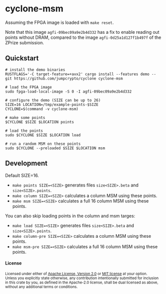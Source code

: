 # cyclone-msm

Assuming the FPGA image is loaded with `make reset`.

Note that this image `agfi-09bec09a9e2b4d332` has a fix to enable reading out points
without DRAM, compared to the image `agfi-0d25a1d127f1b497f` of the ZPrize submission.

## Quickstart

```
# install the demo binaries
RUSTFLAGS='-C target-feature=+avx2' cargo install --features demo --git https://github.com/jumpcrypto/cyclone cyclone-msm

# load the FPGA image
sudo fpga-load-local-image -S 0 -I agfi-09bec09a9e2b4d332

# configure the demo (SIZE can be up to 26)
SIZE=16 LOCATION=/tmp/example-points-$SIZE
CYCLONE=$(command -v cyclone-msm)

# make some points
$CYCLONE $SIZE $LOCATION points

# load the points
sudo $CYCLONE $SIZE $LOCATION load

# run a random MSM on these points
sudo $CYCLONE --preloaded $SIZE $LOCATION msm

```

## Development

Default SIZE=16.

- `make points SIZE=<SIZE>` generates files `size<SIZE>.beta` and `size<SIZE>.points`.
- `make column SIZE=<SIZE>` calculates a column MSM using these points.
- `make msm SIZE=<SIZE>` calculates a full 16 column MSM using these points.

You can also skip loading points in the column and msm targes:
- `make load SIZE=<SIZE>` generates files `size<SIZE>.beta` and `size<SIZE>.points`.
- `make column-pre SIZE=<SIZE>` calculates a column MSM using these points.
- `make msm-pre SIZE=<SIZE>` calculates a full 16 column MSM using these points.

#### License

<sup>
Licensed under either of <a href="../LICENSE-APACHE">Apache License, Version
2.0</a> or <a href="../LICENSE-MIT">MIT license</a> at your option.
</sup>

<br>

<sub>
Unless you explicitly state otherwise, any contribution intentionally submitted
for inclusion in this crate by you, as defined in the Apache-2.0 license, shall
be dual licensed as above, without any additional terms or conditions.
</sub>
